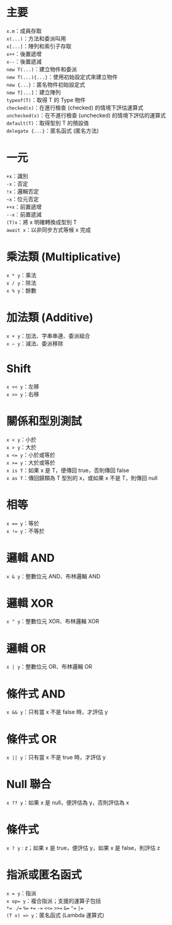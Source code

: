 # 主要
`x.m`：成員存取  
`x(...)`：方法和委派叫用  
`x[...]`：陣列和索引子存取  
`x++`：後置遞增  
`x--`：後置遞減  
`new T(...)`：建立物件和委派  
`new T(...){...}`：使用初始設定式來建立物件    
`new {...}`：匿名物件初始設定式  
`new T[...]`：建立陣列  
`typeof(T)`：取得 T 的 Type 物件  
`checked(x)`：在進行檢查 (checked) 的情境下評估運算式  
`unchecked(x)`：在不進行檢查 (unchecked) 的情境下評估的運算式  
`default(T)`：取得型別 T 的預設值  
`delegate {...}`：匿名函式 (匿名方法)  
# 一元
`+x`：識別  
`-x`：否定  
`!x`：邏輯否定  
`~x`：位元否定  
`++x`：前置遞增  
`--x`：前置遞減  
`(T)x`：將 x 明確轉換成型別 T  
`await x`：以非同步方式等候 x 完成  
# 乘法類 (Multiplicative)
`x * y`：乘法  
`x / y`：除法  
`x % y`：餘數  
# 加法類 (Additive)
`x + y`：加法、字串串連、委派組合  
`x – y`：減法、委派移除  
# Shift
`x << y`：左移  
`x >> y`：右移  
# 關係和型別測試
`x < y`：小於  
`x > y`：大於  
`x <= y`：小於或等於  
`x >= y`：大於或等於  
`x is T`：如果 x 是 T，便傳回 true，否則傳回 false  
`x as T`：傳回歸類為 T 型別的 x，或如果 x 不是 T，則傳回 null  
# 相等
`x == y`：等於  
`x != y`：不等於  
# 邏輯 AND  
`x & y`：整數位元 AND、布林邏輯 AND  
# 邏輯 XOR  
`x ^ y`：整數位元 XOR、布林邏輯 XOR  
# 邏輯 OR  
`x | y`：整數位元 OR、布林邏輯 OR  
# 條件式 AND  
`x && y`：只有當 x 不是 false 時，才評估 y  
# 條件式 OR  
`x || y`：只有當 x 不是 true 時，才評估 y  
# Null 聯合  
`x ?? y`：如果 x 是 null，便評估為 y，否則評估為 x  
# 條件式
`x ? y` : z；如果 x 是 true，便評估 y，如果 x 是 false，則評估 z  
# 指派或匿名函式
`x = y`：指派  
`x op= y`：複合指派；支援的運算子包括  
`*= ` `/=` `%=` `+=` `-=` `<<=` `>>=` `&=` `^=` `|=`  
`(T x) => y`：匿名函式 (Lambda 運算式)  
